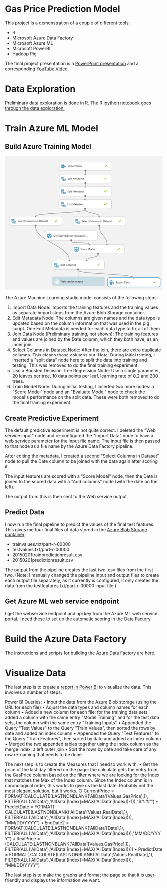 # Gas Price Prediction Model

This project is a demonstration of a couple of different tools:

- R
- Microsoft Azure Data Factory
- Microsoft Azure ML
- Microsoft PowerBI
- Hadoop Pig

The final project presentation is a [PowerPoint presentation](Oil_Price_Demo.pptx) and a corresponding [YouTube Video](https://youtu.be/cvPfYq-O7Fc).

# Data Exploration

Preliminary data exploration is done in R. The [R ipython notebook goes through the data exploration.](/src/PricePredictor.ipynb)

# Train Azure ML Model

## Build Azure Training Model

![AzureML Image](/docs/AzureMLsetup.png)

The Azure Machine Learning studio model consists of the following steps:

1. Import Data Node: imports the training features and the training values as separate import steps from the Azure Blob Storage container.
2. Edit Metadata Node: The columns are given names and the data type is updated based on the column information that was used in the pig script. One Edit Metadata is needed for each data type to fix all of them
3. Join Data Node (Preliminary training, not shown): The training features and values are joined by the Date column, which they both have, as an inner join.
4. Select Columns in Dataset Node: After the join, there are extra duplicate columns. This cleans those columns out. Note: During initial testing, I inserted a "split data" node here to split the data into training and testing. This was removed to do the final training experiment.
5. Use a Boosted Decision Tree Regression Node: Use a single parameter, 20 leaves per tree, 10 data points per leaf, learning rate of 0.2 and 200 trees.
6. Train Model Node: During initial testing, I inserted two more nodes: a "Score Model" node and an "Evaluate Model" node to check the model's performance on the split data. These were both removed to do the final training experiment.


## Create Predictive Experiment
The default predictive experiment is not quite correct. I deleted the "Web service input" node and re-configured the "Import Data" node to have a web service parameter for the input file name. The input file is then passed to that node as a file name by the Azure Data Factory pipeline.

After editing the metadata, I created a second "Select Columns in Dataset" node to pull the Date column to be joined with the data again after scoring it.

The input features are scored with a "Score Model" node, then the Date is joined to the scored data with a "Add columns" node (with the date on the left).

The output from this is then sent to the Web service output.

## Predict Data
I now run the final pipeline to predict the values of the final test features. This gives me four final files of data stored in the [Azure Blob Storage container](/src/blobstoragecontainer):

- trainvalues.txt/part-r-00000
- testvalues.txt/part-r-00000
- 20150201trainpredictionresult.csv
- 20150201predictionresult.csv

The output from the pipeline creates the last two .csv files from the first two. (Note: I manually changed the pipeline input and output files to create each output file separately, as it currently is configured, it only creates the data from the testfeatures.txt/part-r-00000 input file.)

## Get Azure ML web service endpoint

I get the webservice endpoint and api key from the Azure ML web service portal. I need these to set up the automatic scoring in the Data Factory.

# Build the Azure Data Factory 

The instructions and scripts for building the [Azure Data Factory are here.](/src/AzureDataFactory/README.md)

# Visualize Data
The last step is to create a [report in Power BI](/src/PricePredictor.pbix) to visualize the data. This involves a number of steps.

Power BI Queries:
	• Input the data from the Azure Blob storage (using the URL for each file)
	• Adjust the data types and column names for each column
	• Added a new column for each file: for the training data sets, added a column with the same entry "Model Training" and for the test data sets, the column with the same entry "Training Inputs"
	• Appended the Query "Test Values" to the Query "Train Values", then sorted the rows by date and added an index column
	• Appended the Query "Test Features" to the Query "Train Features", then sorted by date and added an index column
	• Merged the two appended tables together using the Index column as the merge index, a left outer join
	• Sort the rows by date and take care of any row re-naming that needs to be done
	

The next step is to create the Measures that I need to work with:
	• Get the price of the last day filtered on the page: the calculate gets the entry from the GasPrice column based on the filter where we are looking for the Index that matches the Max of the Index column. Since the Index column is in chronological order, this works to give us the last date. Probably not the most elegant solution, but it works.
		○ CurrentPrice = FORMAT(CALCULATE(LASTNONBLANK('AllData'[Values.GasPrice],1), FILTER(ALL('AllData'),'AllData'[Index]=MAX('AllData'[Index])-1)),"$#.##")
	• PredictDate = FORMAT( CALCULATE(LASTNONBLANK('AllData'[Values.RealDate],1), FILTER(ALL('AllData'),'AllData'[Index]=MAX('AllData'[Index]))), "MM/DD/YYYY")
	• EndDate2 = FORMAT(CALCULATE(LASTNONBLANK('AllData'[Date],1), FILTER(ALL('AllData'),'AllData'[Index]=MAX('AllData'[Index]))),"MM/DD/YYYY")
	• RealPrice = (CALCULATE(LASTNONBLANK('AllData'[Values.GasPrice],1), FILTER(ALL('AllData'),'AllData'[Index]=MAX('AllData'[Index]))))
	• PredictDate = FORMAT( CALCULATE(LASTNONBLANK('AllData'[Values.RealDate],1), FILTER(ALL('AllData'),'AllData'[Index]=MAX('AllData'[Index]))), "MM/DD/YYYY")

The last step is to make the graphs and format the page so that it is user-friendly and displays the information we want.
